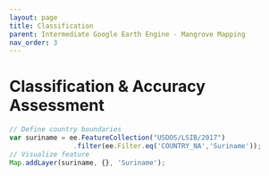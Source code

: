 ```yaml
---
layout: page
title: Classification
parent: Intermediate Google Earth Engine - Mangrove Mapping
nav_order: 3
---
```


# Classification & Accuracy Assessment

```javascript
// Define country boundaries
var suriname = ee.FeatureCollection("USDOS/LSIB/2017")
                .filter(ee.Filter.eq('COUNTRY_NA','Suriname'));
// Visualize feature
Map.addLayer(suriname, {}, 'Suriname');
```
